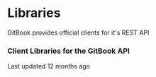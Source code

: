 # Libraries

GitBook provides official clients for it's REST API

### Client Libraries for the GitBook API <a href="#client-libraries-for-the-gitbook-api" id="client-libraries-for-the-gitbook-api"></a>

Last updated 12 months ago
